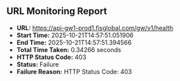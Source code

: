 ## URL Monitoring Report

- **URL:** https://api-gw1-prod1.fisglobal.com/gw/v1/health
- **Start Time:** 2025-10-21T14:57:51.051906
- **End Time:** 2025-10-21T14:57:51.394566
- **Total Time Taken:** 0.34266 seconds
- **HTTP Status Code:** 403
- **Status:** Failure
- **Failure Reason:** HTTP Status Code: 403
